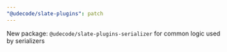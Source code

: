 ```yaml
---
"@udecode/slate-plugins": patch
---
```


New package: `@udecode/slate-plugins-serializer` for common logic used by serializers
